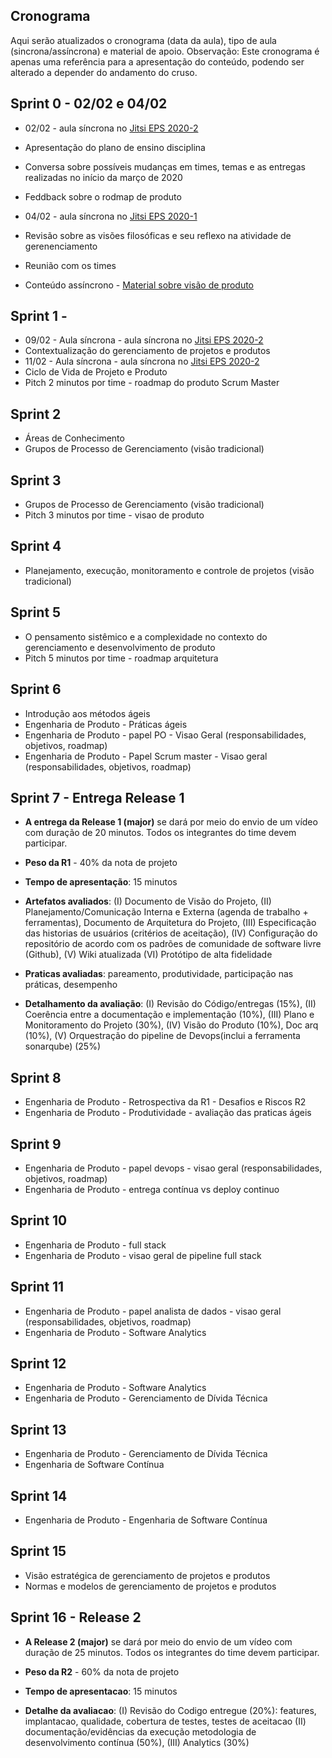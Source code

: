 ## Cronograma
Aqui serão atualizados o cronograma (data da aula), tipo de aula (sincrona/assíncrona) e material de apoio. Observação: Este cronograma é apenas uma referência para a apresentação do conteúdo, podendo ser alterado a depender do andamento do cruso.


## Sprint 0 - 02/02 e 04/02
- 02/02 - aula síncrona no [Jitsi EPS 2020-2](https://meet.jit.si/eps2020-2-hrn)
- Apresentação do plano de ensino disciplina
- Conversa sobre possíveis mudanças em times, temas e as entregas realizadas no início da março de 2020
- Feddback sobre o rodmap de produto

- 04/02 - aula síncrona no [Jitsi EPS 2020-1](https://meet.jit.si/eps2020-2-hrn)
- Revisão sobre as visões filosóficas e seu reflexo na atividade de gerenenciamento
- Reunião com os times
- Conteúdo assíncrono - [Material sobre visão de produto](https://www.ranoya.com/projetaosite/generator/?dun=MetOverview&)

## Sprint 1 - 

- 09/02 - Aula síncrona - aula síncrona no [Jitsi EPS 2020-2](https://meet.jit.si/eps2020-2-hrn)
- Contextualização do gerenciamento de projetos e produtos
- 11/02 - Aula síncrona - aula síncrona no [Jitsi EPS 2020-2](https://meet.jit.si/eps2020-2-hrn)
- Ciclo de Vida de Projeto e Produto
- Pitch 2 minutos por time - roadmap do produto Scrum Master

## Sprint 2
- Áreas de Conhecimento
- Grupos de Processo de Gerenciamento (visão tradicional)

## Sprint 3
- Grupos de Processo de Gerenciamento (visão tradicional)
- Pitch 3 minutos por time - visao de produto

## Sprint 4
- Planejamento, execução, monitoramento e controle de projetos (visão tradicional)

## Sprint 5
- O pensamento sistêmico e a complexidade no contexto do gerenciamento e desenvolvimento de produto
- Pitch 5 minutos por time - roadmap arquitetura

## Sprint 6
- Introdução aos métodos ágeis
-  Engenharia de Produto - Práticas ágeis
- Engenharia de Produto - papel PO - Visao Geral (responsabilidades, objetivos, roadmap)
- Engenharia de Produto - Papel Scrum master - Visao geral (responsabilidades, objetivos, roadmap)


## Sprint 7 - Entrega Release 1
- **A entrega da Release 1 (major)** se dará por meio do envio de um vídeo com duração de 20 minutos. Todos os integrantes do time devem participar.

- **Peso da R1** - 40% da nota de projeto

- **Tempo de apresentação**: 15 minutos 

- **Artefatos avaliados**: (I) Documento de Visão do Projeto, (II) Planejamento/Comunicação Interna e Externa (agenda de trabalho + ferramentas), Documento de Arquitetura do Projeto, (III) Especificação das historias de usuários (critérios de aceitação), (IV) Configuração do repositório de acordo com os padrões de comunidade de software livre (Github), (V) Wiki atualizada (VI) Protótipo de alta fidelidade 

- **Praticas avaliadas**: pareamento, produtividade, participação nas práticas, desempenho

- **Detalhamento da avaliação**: (I) Revisão do Código/entregas (15%), (II) Coerência entre a documentação e implementação (10%), (III) Plano e Monitoramento do Projeto (30%), (IV) Visão do Produto (10%), Doc arq (10%), (V) Orquestração do pipeline de Devops(inclui a ferramenta sonarqube) (25%)

## Sprint 8
- Engenharia de Produto -  Retrospectiva da R1 - Desafios e Riscos R2
- Engenharia de Produto - Produtividade - avaliação das praticas ágeis

## Sprint 9
- Engenharia de Produto - papel devops - visao geral (responsabilidades, objetivos, roadmap)
- Engenharia de Produto - entrega contínua vs deploy continuo

## Sprint 10
- Engenharia de Produto - full stack
- Engenharia de Produto - visao geral de pipeline full stack

## Sprint 11
- Engenharia de Produto - papel analista de dados - visao geral (responsabilidades, objetivos, roadmap)
- Engenharia de Produto - Software Analytics

## Sprint 12
- Engenharia de Produto - Software Analytics
- Engenharia de Produto - Gerenciamento de Dívida Técnica

## Sprint 13
- Engenharia de Produto - Gerenciamento de Dívida Técnica
- Engenharia de Software Contínua

## Sprint 14
- Engenharia de Produto - Engenharia de Software Contínua

## Sprint 15
- Visão estratégica de gerenciamento de projetos e produtos
- Normas e modelos de gerenciamento de projetos e produtos

## Sprint 16 - Release 2
- **A Release 2 (major)** se dará por meio do envio de um vídeo com duração de 25 minutos. Todos os integrantes do time devem participar.

- **Peso da R2** - 60% da nota de projeto

- **Tempo de apresentacao**: 15 minutos 

- **Detalhe da avaliacao**: (I) Revisão do Codigo entregue (20%): features, implantacao, qualidade, cobertura de testes, testes de aceitacao (II) documentação/evidências da execução metodologia de desenvolvimento contínua (50%), (III) Analytics (30%)
